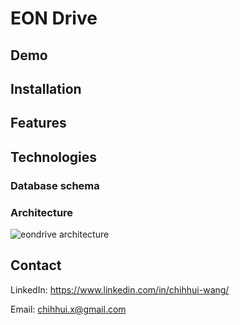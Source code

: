# EON Drive

## Demo

## Installation

## Features

## Technologies

### Database schema

### Architecture

![eondrive architecture](https://github.com/wwwxxch/eon-drive/blob/release_1.0/public/img/eondrive_arch_release_1_0.png)

## Contact
LinkedIn: https://www.linkedin.com/in/chihhui-wang/

Email: chihhui.x@gmail.com
